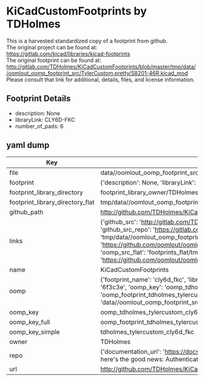 # KiCadCustomFootprints by TDHolmes  
This is a harvested standardized copy of a footprint from github.  
The original project can be found at:  
https://gitlab.com/kicad/libraries/kicad-footprints  
The original footprint can be found at:
http://gitlab.com/TDHolmes/KiCadCustomFootprints/blob/master/tmp/data//oomlout_oomp_footprint_src/TylerCustom.pretty/S8201-46R.kicad_mod
Please consult that link for additional, details, files, and license information.  
## Footprint Details
* description: None  
* libraryLink: CLY6D-FKC  
* number_of_pads: 6  
## yaml dump  
| Key | Value |  
| --- | --- |  
| file | data//oomlout_oomp_footprint_src/KiCadCustomFootprints/TylerCustom.pretty/CLY6D-FKC.kicad_mod |  
| footprint | {'description': None, 'libraryLink': 'CLY6D-FKC', 'number_of_pads': 6} |  
| footprint_library_directory | footprint_library_owner/TDHolmes_KiCadCustomFootprints |  
| footprint_library_directory_flat | tmp/data//oomlout_oomp_footprint_src/footprints_flat/tdholmes_tylercustom_cly6d_fkc/working |  
| github_path | http://github.com/TDHolmes/KiCadCustomFootprints/blob/master/tmp/data//oomlout_oomp_footprint_src/TylerCustom.pretty/CLY6D-FKC.kicad_mod |  
| links | {'github_src': 'http://gitlab.com/TDHolmes/KiCadCustomFootprints/blob/master/tmp/data//oomlout_oomp_footprint_src/TylerCustom.pretty/S8201-46R.kicad_mod', 'github_src_repo': 'https://gitlab.com/kicad/libraries/kicad-footprints', 'oomp_bot': 'tmp/data//oomlout_oomp_footprint_src/footprints/tdholmes_tylercustom_cly6d_fkc/working', 'oomp_bot_github': 'https://github.com/oomlout/oomlout_oomp_footprint_bot/tree/main/tmp/data//oomlout_oomp_footprint_src/footprints/tdholmes_tylercustom_cly6d_fkc/working', 'oomp_src_flat': 'footprints_flat/tmp/data//oomlout_oomp_footprint_src/footprints_flat/tdholmes_tylercustom_cly6d_fkc/working', 'oomp_src_flat_github': 'https://github.com/oomlout/oomlout_oomp_footprint_src/tree/main/tmp/data//oomlout_oomp_footprint_src/footprints_flat/tdholmes_tylercustom_cly6d_fkc/working'} |  
| name | KiCadCustomFootprints |  
| oomp | {'footprint_name': 'cly6d_fkc', 'library_name': 'tylercustom', 'md5': '6f3c3ed71992dd0448000c8f4178a3a6', 'md5_10': '6f3c3ed719', 'md5_5': '6f3c3', 'md5_6': '6f3c3e', 'oomp_key': 'oomp_tdholmes_tylercustom_cly6d_fkc', 'oomp_key_extra': 'oomp_footprint_tdholmes_tylercustom_cly6d_fkc', 'oomp_key_full': 'oomp_footprint_tdholmes_tylercustom_cly6d_fkc_6f3c3e', 'oomp_key_simple': 'tdholmes_tylercustom_cly6d_fkc', 'original_filename': 'data//oomlout_oomp_footprint_src/KiCadCustomFootprints/TylerCustom.pretty/CLY6D-FKC.kicad_mod', 'owner_name': 'tdholmes'} |  
| oomp_key | oomp_tdholmes_tylercustom_cly6d_fkc |  
| oomp_key_full | oomp_footprint_tdholmes_tylercustom_cly6d_fkc |  
| oomp_key_simple | tdholmes_tylercustom_cly6d_fkc |  
| owner | TDHolmes |  
| repo | {'documentation_url': 'https://docs.github.com/rest/overview/resources-in-the-rest-api#rate-limiting', 'message': "API rate limit exceeded for 84.66.142.224. (But here's the good news: Authenticated requests get a higher rate limit. Check out the documentation for more details.)"} |  
| url | http://github.com/TDHolmes/KiCadCustomFootprints |  

